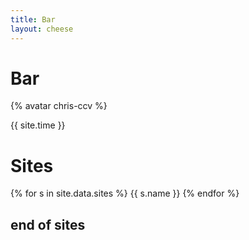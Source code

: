 ```yaml
---
title: Bar
layout: cheese
---
```

# Bar

{% avatar chris-ccv %}

{{ site.time }}

# Sites

{% for s in site.data.sites %}
  {{ s.name }}
{% endfor %}

## end of sites
